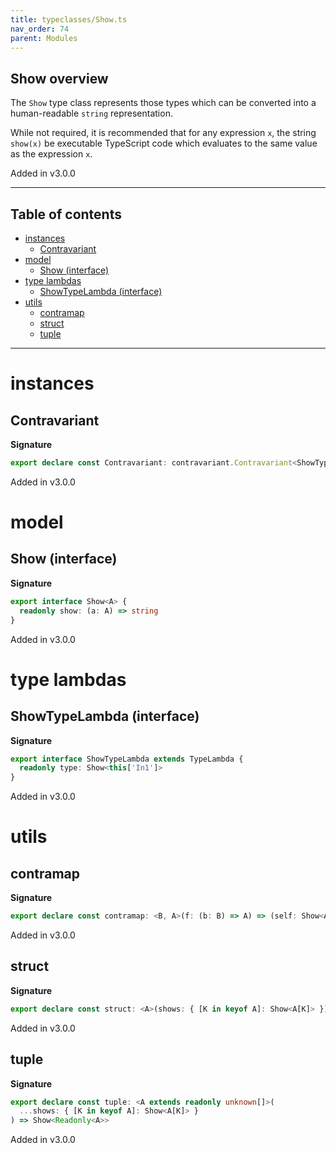 ```yaml
---
title: typeclasses/Show.ts
nav_order: 74
parent: Modules
---
```


## Show overview

The `Show` type class represents those types which can be converted into
a human-readable `string` representation.

While not required, it is recommended that for any expression `x`, the
string `show(x)` be executable TypeScript code which evaluates to the same
value as the expression `x`.

Added in v3.0.0

---

<h2 class="text-delta">Table of contents</h2>

- [instances](#instances)
  - [Contravariant](#contravariant)
- [model](#model)
  - [Show (interface)](#show-interface)
- [type lambdas](#type-lambdas)
  - [ShowTypeLambda (interface)](#showtypelambda-interface)
- [utils](#utils)
  - [contramap](#contramap)
  - [struct](#struct)
  - [tuple](#tuple)

---

# instances

## Contravariant

**Signature**

```ts
export declare const Contravariant: contravariant.Contravariant<ShowTypeLambda>
```

Added in v3.0.0

# model

## Show (interface)

**Signature**

```ts
export interface Show<A> {
  readonly show: (a: A) => string
}
```

Added in v3.0.0

# type lambdas

## ShowTypeLambda (interface)

**Signature**

```ts
export interface ShowTypeLambda extends TypeLambda {
  readonly type: Show<this['In1']>
}
```

Added in v3.0.0

# utils

## contramap

**Signature**

```ts
export declare const contramap: <B, A>(f: (b: B) => A) => (self: Show<A>) => Show<B>
```

Added in v3.0.0

## struct

**Signature**

```ts
export declare const struct: <A>(shows: { [K in keyof A]: Show<A[K]> }) => Show<{ readonly [K in keyof A]: A[K] }>
```

Added in v3.0.0

## tuple

**Signature**

```ts
export declare const tuple: <A extends readonly unknown[]>(
  ...shows: { [K in keyof A]: Show<A[K]> }
) => Show<Readonly<A>>
```

Added in v3.0.0
